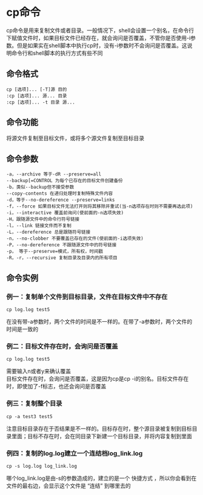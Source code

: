 # cp命令
cp命令是用来复制文件或者目录。一般情况下，shell会设置一个别名，在命令行下赋值文件时，如果目标文件已经存在，就会询问是否覆盖，不管你是否使用-i参数。但是如果实在shell脚本中执行cp时，没有-i参数时不会询问是否覆盖。这说明命令行和shell脚本的执行方式有些不同
## 命令格式
```
cp [选项]... [-T]源 目的
:cp [选项]... 源... 目录
:cp [选项]... -t 目录 源...
```
## 命令功能
将源文件复制至目标文件，或将多个源文件复制至目标目录
## 命令参数
```
-a，--archive 等于-dR --preserve=all
--backup[=CONTROL 为每个已存在的目标文件创建备份
-b，类似--backup但不接受参数
--copy-contents 在递归处理时复制特殊文件内容
-d，等于--no-dereference --preserve=links
-f，--force 如果目标文件无法打开则将其移除并重试(当-n选项存在时则不需要再选此项)
-i，--interactive 覆盖前询问(使前面的-n选项失效)
-H，跟随源文件中的命令行符号链接
-l，--link 链接文件而不复制
-L，--dereference 总是跟随符号链接
-n，--no-clobber 不要覆盖已存在的文件(使前面的-i选项失效)
-P，--no-dereference 不跟随源文件中的符号链接
-p， 等于--preserve=模式，所有权，时间戳
-R，-r，--recursive 复制目录及目录内的所有项目
```
## 命令实例
### 例一：复制单个文件到目标目录，文件在目标文件中不存在
```
cp log.log test5
```
在没有带-a参数时，两个文件的时间是不一样的。在带了-a参数时，两个文件的时间是一致的
### 例二：目标文件存在时，会询问是否覆盖
```
cp log.log test5
```
需要输入n或者y来确认覆盖  
目标文件存在时，会询问是否覆盖，这是因为cp是cp -i的别名。目标文件存在时，即使加了-f标志，也还会询问是否覆盖
### 例三：复制整个目录
```
cp -a test3 test5
```
注意目标目录存在于否结果是不一样的。目标存在时，整个源目录被复制到目标目录里面；目标不存在时，会在同目录下新建一个目标目录，并将内容复制到里面
### 例四：复制的log.log建立一个连结档log_link.log
```
cp -s log.log log_link.log
```
哪个log_link.log是由-s的参数造成的，建立的是一个 快捷方式 ，所以你会看到在文件的最右边，会显示这个文件是 “连结” 到哪里去的